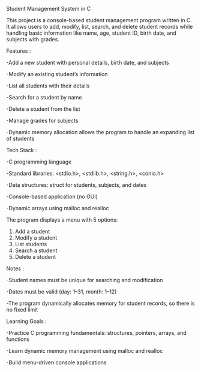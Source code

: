 Student Management System in C

This project is a console-based student management program written in C.
It allows users to add, modify, list, search, and delete student records while handling basic information like name, age, student ID, birth date, and subjects with grades.

Features :

-Add a new student with personal details, birth date, and subjects

-Modify an existing student’s information

-List all students with their details

-Search for a student by name

-Delete a student from the list

-Manage grades for subjects

-Dynamic memory allocation allows the program to handle an expanding list of students

Tech Stack :

-C programming language

-Standard libraries: <stdio.h>, <stdlib.h>, <string.h>, <conio.h>

-Data structures: struct for students, subjects, and dates

-Console-based application (no GUI)

-Dynamic arrays using malloc and realloc

The program displays a menu with 5 options:
  1. Add a student
  2. Modify a student
  3. List students
  4. Search a student
  5. Delete a student

Notes :

-Student names must be unique for searching and modification

-Dates must be valid (day: 1–31, month: 1–12)

-The program dynamically allocates memory for student records, so there is no fixed limit

Learning Goals :

-Practice C programming fundamentals: structures, pointers, arrays, and functions

-Learn dynamic memory management using malloc and realloc

-Build menu-driven console applications
